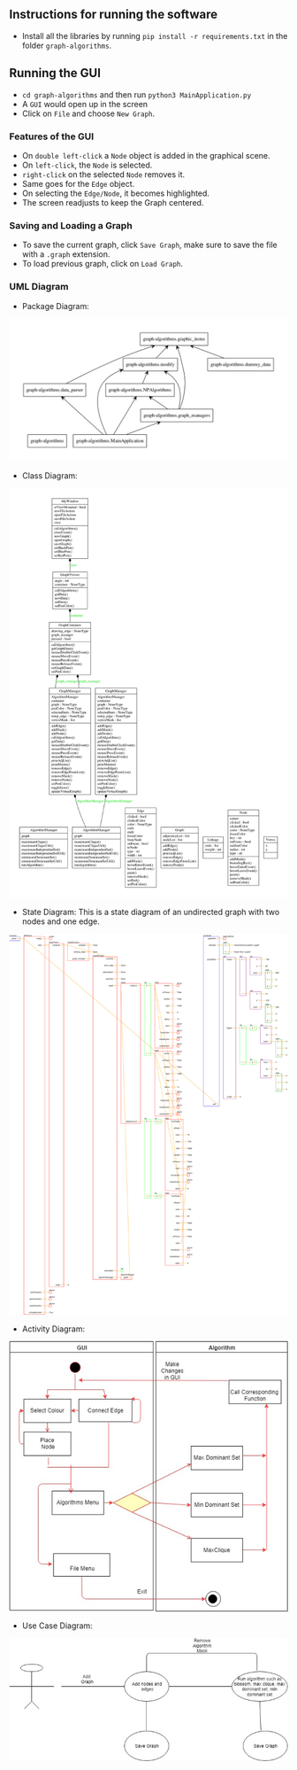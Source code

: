 ## Instructions for running the software

* Install all the libraries by running `pip install -r requirements.txt` in the folder `graph-algorithms`. 

## Running the GUI
* `cd graph-algorithms` and then run `python3 MainApplication.py`
* A `GUI` would open up in the screen
* Click on `File` and choose `New Graph`.

### Features of the GUI

* On `double left-click` a `Node` object is added in the graphical scene.
* On `left-click`, the `Node` is selected.
* `right-click` on the selected `Node` removes it.
* Same goes for the `Edge` object.
* On selecting the `Edge/Node`, it becomes highlighted.
* The screen readjusts to keep the Graph centered.

### Saving and Loading a Graph

* To save the current graph, click `Save Graph`, make sure to save the file with a `.graph` extension.
* To load previous graph, click on `Load Graph`.

### UML Diagram

* Package Diagram:

![alt text](https://github.com/Graph-Algorithms-Visualizations/graph-algorithms/blob/assets/UML/package_diagram.jpg)

* Class Diagram:

![alt text](https://github.com/Graph-Algorithms-Visualizations/graph-algorithms/blob/assets/UML/class_diagram.jpg)

* State Diagram:
  This is a state diagram of an undirected graph with two nodes and one edge.
  
![alt text](https://github.com/Graph-Algorithms-Visualizations/graph-algorithms/blob/assets/UML/state_diagram.jpg)


* Activity Diagram:

![alt text](https://github.com/Graph-Algorithms-Visualizations/graph-algorithms/blob/assets/UML/Activity_Diagram.jpg)


* Use Case Diagram:

![alt text](https://github.com/Graph-Algorithms-Visualizations/graph-algorithms/blob/assets/UML/Use_Case.jpg)
